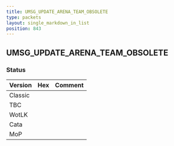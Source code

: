 ```yaml
---
title: UMSG_UPDATE_ARENA_TEAM_OBSOLETE
type: packets
layout: single_markdown_in_list
position: 843
---
```


## UMSG_UPDATE_ARENA_TEAM_OBSOLETE

### Status

Version | Hex | Comment
---------- | ---------- | ---------- 
Classic |  |  
TBC |  |  
WotLK |  |  
Cata |  |  
MoP |  |  